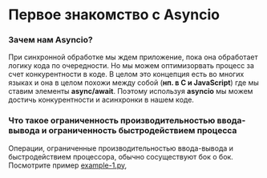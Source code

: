 # Первое знакомство с Asyncio

### Зачем нам Asyncio?

При синхронной обработке мы ждем приложение, пока она обработает логику кода по очередности. Но мы можем оптимизорвать 
процесс за счет конкурентности в коде. В целом это концепция есть во многих языках и она в целом похожи между собой (**нп. в 
С и JavaScript**) где мы ставим элементы **async/await**. Поэтому используя **asyncio** мы можем достичь конкурентности и 
асинхронки в нашем коде.

### Что такое ограниченность производительностью ввода-вывода и ограниченность быстродействием процесса

Операции, ограниченные производительностью ввода-вывода и быстродействием процессора, обычно сосуществуют бок о бок. 
Посмотрите пример [example-1.py](chapter_1/example-1.py), 